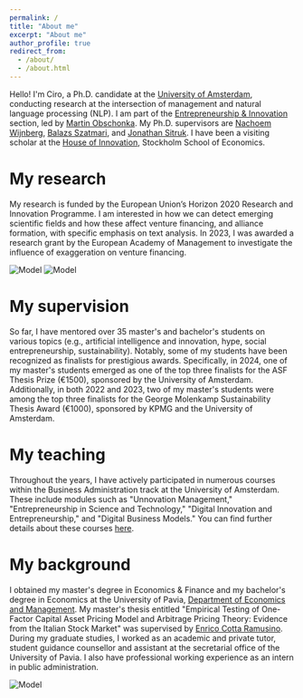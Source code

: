 ```yaml
---
permalink: /
title: "About me"
excerpt: "About me"
author_profile: true
redirect_from: 
  - /about/
  - /about.html
---
```

Hello! I'm Ciro, a Ph.D. candidate at the [University of Amsterdam](https://www.uva.nl/en), conducting research at the intersection of management and natural language processing (NLP). I am part of the [Entrepreneurship & Innovation](https://abs.uva.nl/content/sections/entrepeneurship-innovation/entrepreneurship-innovation.html) section, led by [Martin Obschonka](https://abs.uva.nl/profile/o/b/m.obschonka/m.obschonka.html?origin=p11pvOsST7%2BpQyiSE%2BEhzg). My Ph.D. supervisors are [Nachoem Wijnberg](https://www.uva.nl/profiel/w/i/n.m.wijnberg/n.m.wijnberg.html), [Balazs Szatmari](https://www.uva.nl/en/profile/s/z/b.szatmari/b.szatmari.html), and [Jonathan Sitruk](https://www.uva.nl/en/profile/s/i/j.m.c.sitruk/j.m.c.sitruk.html). I have been a visiting scholar at the [House of Innovation](https://www.hhs.se/houseofinnovation), Stockholm School of Economics.

My research
======
My research is funded by the European Union’s Horizon 2020 Research and Innovation Programme. I am interested in how we can detect emerging scientific fields and how these affect venture financing, and alliance formation, with specific emphasis on text analysis. In 2023, I was awarded a research grant by the European Academy of Management to investigate the influence of exaggeration on venture financing.

![Model](https://cirodonaldesposito.github.io/images/uva.jpg)
![Model](https://cirodonaldesposito.github.io/images/organovir.jpg)

My supervision
======
So far, I have mentored over 35 master's and bachelor's students on various topics (e.g., artificial intelligence and innovation, hype, social entrepreneurship, sustainability). Notably, some of my students have been recognized as finalists for prestigious awards. Specifically, in 2024, one of my master's students emerged as one of the top three finalists for the ASF Thesis Prize (€1500), sponsored by the University of Amsterdam. Additionally, in both 2022 and 2023, two of my master's students were among the top three finalists for the George Molenkamp Sustainability Thesis Award (€1000), sponsored by KPMG and the University of Amsterdam.

My teaching
======
Throughout the years, I have actively participated in numerous courses within the Business Administration track at the University of Amsterdam. These include modules such as "Unnovation Management," "Entrepreneurship in Science and Technology," "Digital Innovation and Entrepreneurship," and "Digital Business Models." You can find further details about these courses [here](https://cirodonaldesposito.github.io/teaching/).

My background
======
I obtained my master's degree in Economics & Finance and my bachelor's degree in Economics at the University of Pavia, [Department of Economics and Management](https://economiaemanagement.dip.unipv.it/en). My master's thesis entitled "Empirical Testing of One-Factor Capital Asset Pricing Model and Arbitrage Pricing Theory: Evidence from the Italian Stock Market" was supervised by [Enrico Cotta Ramusino](https://www.embaticinensis.eu/persone/enrico-cotta-ramusino/#:~:text=Professore%20di%20Strategia%20e%20Finanza,Universit%C3%A0%20di%20Bocconi%20di%20Milano.). During my graduate studies, I worked as an academic and private tutor, student guidance counsellor and assistant at the secretarial office of the University of Pavia. I also have professional working experience as an intern in public administration. 

![Model](https://cirodonaldesposito.github.io/images/unipv.jpg)
